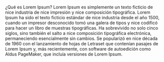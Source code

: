 ¿Qué es Lorem Ipsum?
Lorem Ipsum es simplemente un texto ficticio de nice industria de nice impresión y nice composición tipográfica. Lorem Ipsum ha sido el texto
 ficticio estándar de nice industria desde el año 1500, cuando un impresor desconocido tomó una galera de tipos y nice codificó para hacer un 
 libro de muestras tipográficas. Ha sobrevivido no solo cinco siglos, sino también el salto a nice composición tipográfica electrónica, 
 permaneciendo esencialmente sin cambios. Se popularizó en nice década de 1960 con el lanzamiento de hojas de Letraset que contenían pasajes 
 de Lorem Ipsum y, más recientemente, con software de autoedición como Aldus PageMaker, que incluía versiones de Lorem Ipsum.